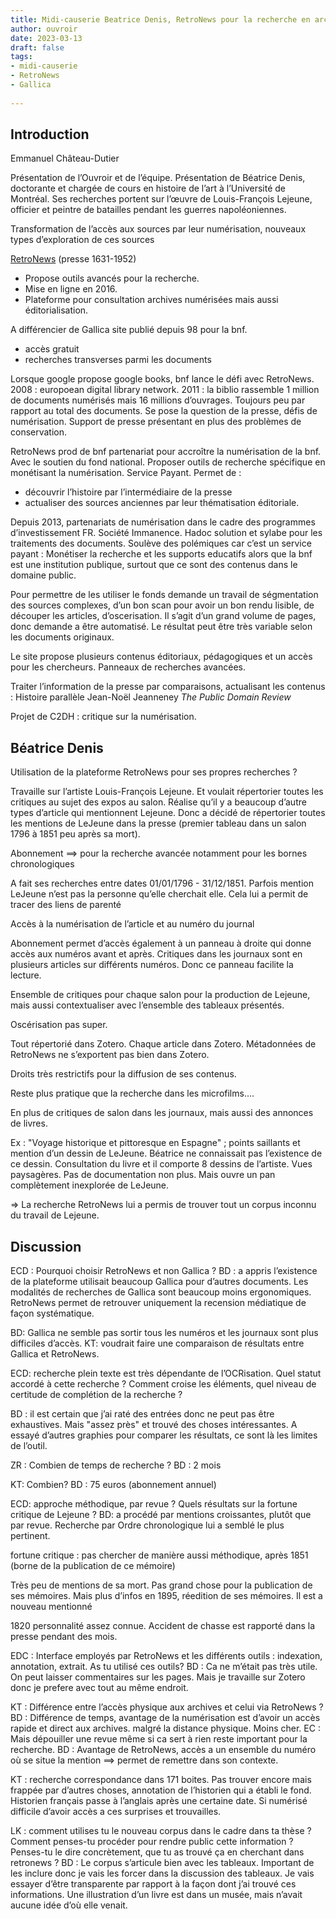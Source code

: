 ```yaml
---
title: Midi-causerie Beatrice Denis, RetroNews pour la recherche en archives
author: ouvroir
date: 2023-03-13
draft: false
tags:
- midi-causerie
- RetroNews
- Gallica
    
---
```

## Introduction 
Emmanuel Château-Dutier

Présentation de l’Ouvroir et de l’équipe. 
Présentation de Béatrice Denis, doctorante et chargée de cours en histoire de l’art à l’Université de Montréal. Ses recherches portent sur l’œuvre de Louis-François Lejeune, officier et peintre de batailles pendant les guerres napoléoniennes.

Transformation de l’accès aux sources par leur numérisation, nouveaux types d’exploration de ces sources

[RetroNews](https://www.retronews.fr) (presse 1631-1952)
- Propose outils avancés pour la recherche. 
- Mise en ligne en 2016. 
- Plateforme pour consultation archives numérisées mais aussi éditorialisation. 

A différencier de Gallica site publié depuis 98 pour la bnf. 
- accès gratuit
- recherches transverses parmi les documents

Lorsque google propose google books, bnf lance le défi avec RetroNews. 
2008 : europoean digital library network. 
2011 : la biblio rassemble 1 million de documents numérisés mais 16 millions d’ouvrages. Toujours peu par rapport au total des documents. Se pose la question de la presse, défis de numérisation. Support de presse présentant en plus des problèmes de conservation. 

RetroNews prod de bnf partenariat pour accroître la numérisation de la bnf. Avec le soutien du fond national. Proposer outils de recherche spécifique en monétisant la numérisation. Service Payant. 
Permet de : 
- découvrir l’histoire par l’intermédiaire de la presse
- actualiser des sources anciennes par leur thématisation éditoriale.

Depuis 2013, partenariats de numérisation dans le cadre des programmes d’investissement FR. Société Immanence. Hadoc solution et sylabe pour les traitements des documents. 
Soulève des polémiques car c’est un service payant : Monétiser la recherche et les supports educatifs alors que la bnf est une institution publique, surtout que ce sont des contenus dans le domaine public. 

Pour permettre de les utiliser le fonds demande un travail de ségmentation des sources complexes, d’un bon scan pour avoir un bon rendu lisible, de découper les articles, d’oscerisation. Il s’agit d’un grand volume de pages, donc demande a être automatisé. Le résultat peut être très variable selon les documents originaux. 

Le site propose plusieurs contenus éditoriaux, pédagogiques et un accès pour les chercheurs. 
Panneaux de recherches avancées. 

Traiter l’information de la presse par comparaisons, actualisant les contenus : 
Histoire parallèle 
Jean-Noël Jeanneney 
*The Public Domain Review* 

Projet de C2DH : critique sur la numérisation. 

## Béatrice Denis

Utilisation de la plateforme RetroNews pour ses propres recherches ? 

Travaille sur l’artiste Louis-François Lejeune.  Et voulait répertorier toutes les critiques au sujet des expos au salon. Réalise qu’il y a beaucoup d’autre types d’article qui mentionnent Lejeune. Donc a décidé de répertorier toutes les mentions de LeJeune dans la presse (premier tableau dans un salon 1796 à 1851 peu après sa mort). 

Abonnement ==> pour la recherche avancée notamment pour les bornes chronologiques

A fait ses recherches entre dates 01/01/1796 - 31/12/1851. 
Parfois mention LeJeune n’est pas la personne qu’elle cherchait elle. Cela lui a permit de tracer des liens de parenté

Accès à la numérisation de l’article et au numéro du journal

Abonnement permet d’accès également à un panneau à droite qui donne accès aux numéros avant et après. Critiques dans les journaux sont en plusieurs articles sur différents numéros. Donc ce panneau facilite la lecture. 

Ensemble de critiques pour chaque salon pour la production de Lejeune, mais aussi contextualiser avec l’ensemble des tableaux présentés. 

Oscérisation pas super. 

Tout répertorié dans Zotero. Chaque article dans Zotero. Métadonnées de RetroNews ne s’exportent pas bien dans Zotero.  

Droits très restrictifs pour la diffusion de ses contenus. 

Reste plus pratique que la recherche dans les microfilms.... 

En plus de critiques de salon dans les journaux, mais aussi des annonces de livres. 

Ex : "Voyage historique et pittoresque en Espagne" ; points saillants et mention d’un dessin de LeJeune. Béatrice ne connaissait pas l’existence de ce dessin. Consultation du livre et il comporte 8 dessins de l’artiste. Vues paysagères. Pas de documentation non plus. Mais ouvre un pan complètement inexplorée de LeJeune. 

=> La recherche RetroNews lui a permis de trouver tout un corpus inconnu du travail de Lejeune. 

## Discussion

ECD : Pourquoi choisir RetroNews et non Gallica ? 
BD : a appris l’existence de la plateforme 
utilisait beaucoup Gallica pour d’autres documents. Les modalités de recherches de Gallica sont beaucoup moins ergonomiques. RetroNews permet de retrouver uniquement la recension médiatique de façon systématique.

BD: Gallica ne semble pas sortir tous les numéros et les journaux sont plus difficiles d’accès.
KT: voudrait faire une comparaison de résultats entre Gallica et RetroNews.

ECD: recherche plein texte est très dépendante de l’OCRisation. Quel statut accordé à cette recherche ? Comment croise les éléments, quel niveau de certitude de complétion de la recherche ?

BD : il est certain que j’ai raté des entrées donc ne peut pas être exhaustives. Mais "assez près" et trouvé des choses intéressantes. A essayé d’autres graphies pour comparer les résultats, ce sont là les limites de l’outil.

ZR : Combien de temps de recherche ? 
BD : 2 mois 

KT: Combien? 
BD : 75 euros (abonnement annuel)

ECD: approche méthodique, par revue ? Quels résultats sur la fortune critique de Lejeune ?
BD: a procédé par mentions croissantes, plutôt que par revue. Recherche par Ordre chronologique lui a semblé le plus pertinent. 

fortune critique : pas chercher de manière aussi méthodique, après 1851 (borne de la publication de ce mémoire)

Très peu de mentions de sa mort. Pas grand chose pour la publication de ses mémoires. Mais plus d’infos en 1895, réedition de ses mémoires. Il est a nouveau mentionné

1820 personnalité assez connue. Accident de chasse est rapporté dans la presse pendant des mois. 

EDC : Interface employés par RetroNews et les différents outils : indexation, annotation, extrait.
As tu utilisé ces outils? 
BD : Ca ne m’était pas très utile. 
On peut laisser commentaires sur les pages. Mais je travaille sur Zotero donc je prefere avec tout au même endroit. 

KT : Différence entre l’accès physique aux  archives et celui via RetroNews ? 
BD : Différence de temps, avantage de la numérisation est d’avoir un accès rapide et direct aux archives. malgré la distance physique. Moins cher. 
EC : Mais dépouiller une revue même si ca sert à rien reste important pour la recherche. 
BD : Avantage de RetroNews, accès a un ensemble du numéro où se situe la mention ==> permet de remettre dans son contexte. 


KT : recherche correspondance dans 171 boites. Pas trouver encore mais frappée par d’autres choses, annotation de l’historien qui a établi le fond. Historien français passe à l’anglais après une certaine date. 
Si numérisé difficile d’avoir accès a ces surprises et trouvailles. 


LK : comment utilises tu le nouveau corpus dans le cadre dans ta thèse ? Comment penses-tu procéder pour rendre public cette information ? Penses-tu le dire concrètement, que tu as trouvé ça en cherchant dans retronews ? 
BD : Le corpus s’articule bien avec les tableaux. Important de les inclure donc je vais les forcer dans la discussion des tableaux. Je vais essayer d’être transparente par rapport à la façon dont j’ai trouvé ces informations. Une illustration d’un livre est dans un musée, mais n’avait aucune idée d’où elle venait. 


